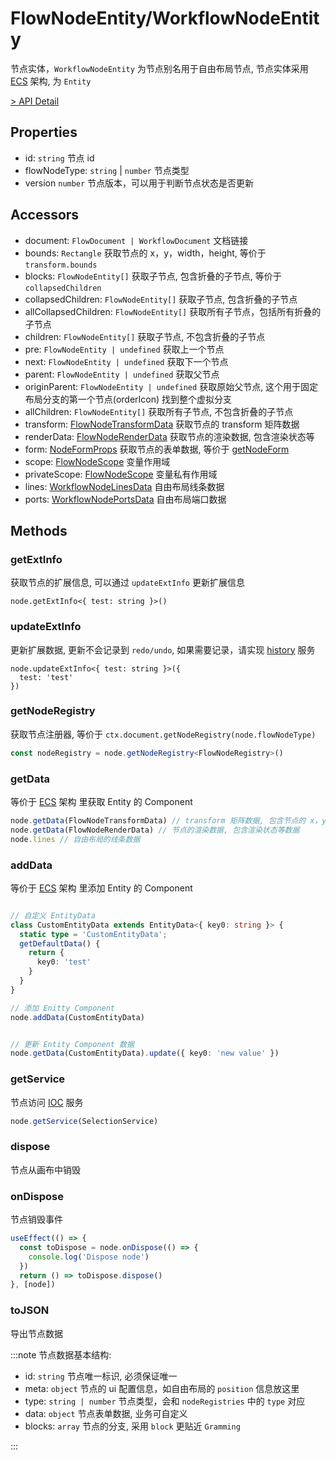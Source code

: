 # FlowNodeEntity/WorkflowNodeEntity

节点实体，`WorkflowNodeEntity` 为节点别名用于自由布局节点, 节点实体采用 [ECS](/guide/concepts/ecs.md) 架构, 为 `Entity`

[> API Detail](https://flowgram.ai/auto-docs/document/classes/FlowNodeEntity-1.html)

## Properties

* id: `string` 节点 id
* flowNodeType: `string` | `number` 节点类型
* version `number` 节点版本，可以用于判断节点状态是否更新

## Accessors

* document: `FlowDocument | WorkflowDocument` 文档链接
* bounds: `Rectangle` 获取节点的 x，y，width，height, 等价于 `transform.bounds`
* blocks: `FlowNodeEntity[]` 获取子节点, 包含折叠的子节点, 等价于 `collapsedChildren`
* collapsedChildren: `FlowNodeEntity[]` 获取子节点, 包含折叠的子节点
* allCollapsedChildren: `FlowNodeEntity[]` 获取所有子节点，包括所有折叠的子节点
* children: `FlowNodeEntity[]` 获取子节点, 不包含折叠的子节点
* pre: `FlowNodeEntity | undefined` 获取上一个节点
* next: `FlowNodeEntity | undefined` 获取下一个节点
* parent: `FlowNodeEntity | undefined` 获取父节点
* originParent: `FlowNodeEntity | undefined` 获取原始父节点, 这个用于固定布局分支的第一个节点(orderIcon) 找到整个虚拟分支
* allChildren: `FlowNodeEntity[]` 获取所有子节点, 不包含折叠的子节点
* transform: [FlowNodeTransformData](https://flowgram.ai/auto-docs/document/classes/FlowNodeTransformData.html) 获取节点的 transform 矩阵数据
* renderData: [FlowNodeRenderData](https://flowgram.ai/auto-docs/document/classes/FlowNodeRenderData.html) 获取节点的渲染数据, 包含渲染状态等
* form: [NodeFormProps](https://flowgram.ai/auto-docs/editor/interfaces/NodeFormProps.html) 获取节点的表单数据, 等价于 [getNodeForm](/api/utils/get-node-form.md)
* scope: [FlowNodeScope](https://flowgram.ai/auto-docs/editor/interfaces/FlowNodeScope) 变量作用域
* privateScope: [FlowNodeScope](https://flowgram.ai/auto-docs/editor/interfaces/FlowNodeScope) 变量私有作用域
* lines: [WorkflowNodeLinesData](https://flowgram.ai/auto-docs/free-layout-core/classes/WorkflowNodeLinesData.html) 自由布局线条数据
* ports: [WorkflowNodePortsData](https://flowgram.ai/auto-docs/free-layout-core/classes/WorkflowNodePortsData.html) 自由布局端口数据

## Methods

### getExtInfo

获取节点的扩展信息, 可以通过 `updateExtInfo` 更新扩展信息

```
node.getExtInfo<{ test: string }>()
```

### updateExtInfo

更新扩展数据, 更新不会记录到 `redo/undo`, 如果需要记录，请实现 [history](/guide/advanced/history.md) 服务

```
node.updateExtInfo<{ test: string }>({
  test: 'test'
})
```

### getNodeRegistry

获取节点注册器, 等价于 `ctx.document.getNodeRegistry(node.flowNodeType)`

```ts pure
const nodeRegistry = node.getNodeRegistry<FlowNodeRegistry>()
```

### getData

等价于 [ECS](/guide/concepts/ecs.md) 架构 里获取 Entity 的 Component

```ts pure
node.getData(FlowNodeTransformData) // transform 矩阵数据, 包含节点的 x，y，width，height 等信息
node.getData(FlowNodeRenderData) // 节点的渲染数据, 包含渲染状态等数据
node.lines // 自由布局的线条数据

```

### addData

等价于 [ECS](/guide/concepts/ecs.md) 架构 里添加 Entity 的 Component

```ts pure

// 自定义 EntityData
class CustomEntityData extends EntityData<{ key0: string }> {
  static type = 'CustomEntityData';
  getDefaultData() {
    return {
      key0: 'test'
    }
  }
}

// 添加 Enitty Component
node.addData(CustomEntityData)


// 更新 Entity Component 数据
node.getData(CustomEntityData).update({ key0: 'new value' })

```

### getService

节点访问 [IOC](/guide/concepts/ioc.md) 服务

```ts pure
node.getService(SelectionService)
```

### dispose

节点从画布中销毁

### onDispose

节点销毁事件

```ts pure
useEffect(() => {
  const toDispose = node.onDispose(() => {
    console.log('Dispose node')
  })
  return () => toDispose.dispose()
}, [node])
```

### toJSON

导出节点数据

:::note 节点数据基本结构:

* id: `string` 节点唯一标识, 必须保证唯一
* meta: `object` 节点的 ui 配置信息，如自由布局的 `position` 信息放这里
* type: `string | number` 节点类型，会和 `nodeRegistries` 中的 `type` 对应
* data: `object` 节点表单数据, 业务可自定义
* blocks: `array` 节点的分支, 采用 `block` 更贴近 `Gramming`

:::

